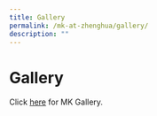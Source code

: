```yaml
---
title: Gallery
permalink: /mk-at-zhenghua/gallery/
description: ""
---
```

# Gallery

Click [here](https://moe-zhenghuapri/folders/mk-media-gallery) for MK Gallery.